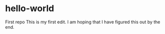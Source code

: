 # hello-world
First repo
This is my first edit. I am hoping that I have figured this out by the end.
